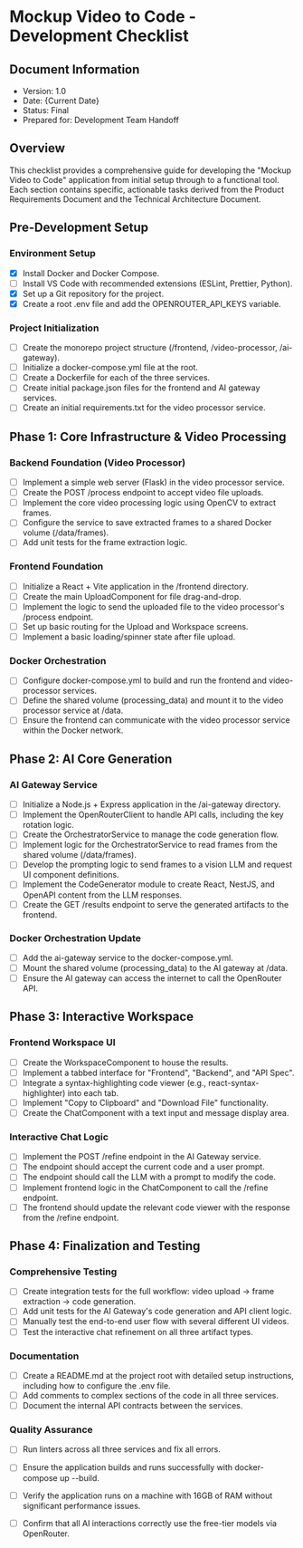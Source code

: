 # Mockup Video to Code - Development Checklist

## Document Information

- Version: 1.0
- Date: {Current Date}
- Status: Final
- Prepared for: Development Team Handoff

## Overview

This checklist provides a comprehensive guide for developing the "Mockup Video to Code" application from initial setup through to a functional tool. Each section contains specific, actionable tasks derived from the Product Requirements Document and the Technical Architecture Document.

## Pre-Development Setup

### Environment Setup

- [x] Install Docker and Docker Compose.
- [ ] Install VS Code with recommended extensions (ESLint, Prettier, Python).
- [x] Set up a Git repository for the project.
- [x] Create a root .env file and add the OPENROUTER_API_KEYS variable.

### Project Initialization

- [ ] Create the monorepo project structure (/frontend, /video-processor, /ai-gateway).
- [ ] Initialize a docker-compose.yml file at the root.
- [ ] Create a Dockerfile for each of the three services.
- [ ] Create initial package.json files for the frontend and AI gateway services.
- [ ] Create an initial requirements.txt for the video processor service.

## Phase 1: Core Infrastructure & Video Processing

### Backend Foundation (Video Processor)

- [ ] Implement a simple web server (Flask) in the video processor service.
- [ ] Create the POST /process endpoint to accept video file uploads.
- [ ] Implement the core video processing logic using OpenCV to extract frames.
- [ ] Configure the service to save extracted frames to a shared Docker volume (/data/frames).
- [ ] Add unit tests for the frame extraction logic.

### Frontend Foundation

- [ ] Initialize a React + Vite application in the /frontend directory.
- [ ] Create the main UploadComponent for file drag-and-drop.
- [ ] Implement the logic to send the uploaded file to the video processor's /process endpoint.
- [ ] Set up basic routing for the Upload and Workspace screens.
- [ ] Implement a basic loading/spinner state after file upload.

### Docker Orchestration

- [ ] Configure docker-compose.yml to build and run the frontend and video-processor services.
- [ ] Define the shared volume (processing_data) and mount it to the video processor service at /data.
- [ ] Ensure the frontend can communicate with the video processor service within the Docker network.

## Phase 2: AI Core Generation

### AI Gateway Service

- [ ] Initialize a Node.js + Express application in the /ai-gateway directory.
- [ ] Implement the OpenRouterClient to handle API calls, including the key rotation logic.
- [ ] Create the OrchestratorService to manage the code generation flow.
- [ ] Implement logic for the OrchestratorService to read frames from the shared volume (/data/frames).
- [ ] Develop the prompting logic to send frames to a vision LLM and request UI component definitions.
- [ ] Implement the CodeGenerator module to create React, NestJS, and OpenAPI content from the LLM responses.
- [ ] Create the GET /results endpoint to serve the generated artifacts to the frontend.

### Docker Orchestration Update

- [ ] Add the ai-gateway service to the docker-compose.yml.
- [ ] Mount the shared volume (processing_data) to the AI gateway at /data.
- [ ] Ensure the AI gateway can access the internet to call the OpenRouter API.

## Phase 3: Interactive Workspace

### Frontend Workspace UI

- [ ] Create the WorkspaceComponent to house the results.
- [ ] Implement a tabbed interface for "Frontend", "Backend", and "API Spec".
- [ ] Integrate a syntax-highlighting code viewer (e.g., react-syntax-highlighter) into each tab.
- [ ] Implement "Copy to Clipboard" and "Download File" functionality.
- [ ] Create the ChatComponent with a text input and message display area.

### Interactive Chat Logic

- [ ] Implement the POST /refine endpoint in the AI Gateway service.
- [ ] The endpoint should accept the current code and a user prompt.
- [ ] The endpoint should call the LLM with a prompt to modify the code.
- [ ] Implement frontend logic in the ChatComponent to call the /refine endpoint.
- [ ] The frontend should update the relevant code viewer with the response from the /refine endpoint.

## Phase 4: Finalization and Testing

### Comprehensive Testing

- [ ] Create integration tests for the full workflow: video upload -> frame extraction -> code generation.
- [ ] Add unit tests for the AI Gateway's code generation and API client logic.
- [ ] Manually test the end-to-end user flow with several different UI videos.
- [ ] Test the interactive chat refinement on all three artifact types.

### Documentation

- [ ] Create a README.md at the project root with detailed setup instructions, including how to configure the .env file.
- [ ] Add comments to complex sections of the code in all three services.
- [ ] Document the internal API contracts between the services.

### Quality Assurance

- [ ] Run linters across all three services and fix all errors.
- [ ] Ensure the application builds and runs successfully with docker-compose up --build.
- [ ] Verify the application runs on a machine with 16GB of RAM without significant performance issues.
- [ ] Confirm that all AI interactions correctly use the free-tier models via OpenRouter.

